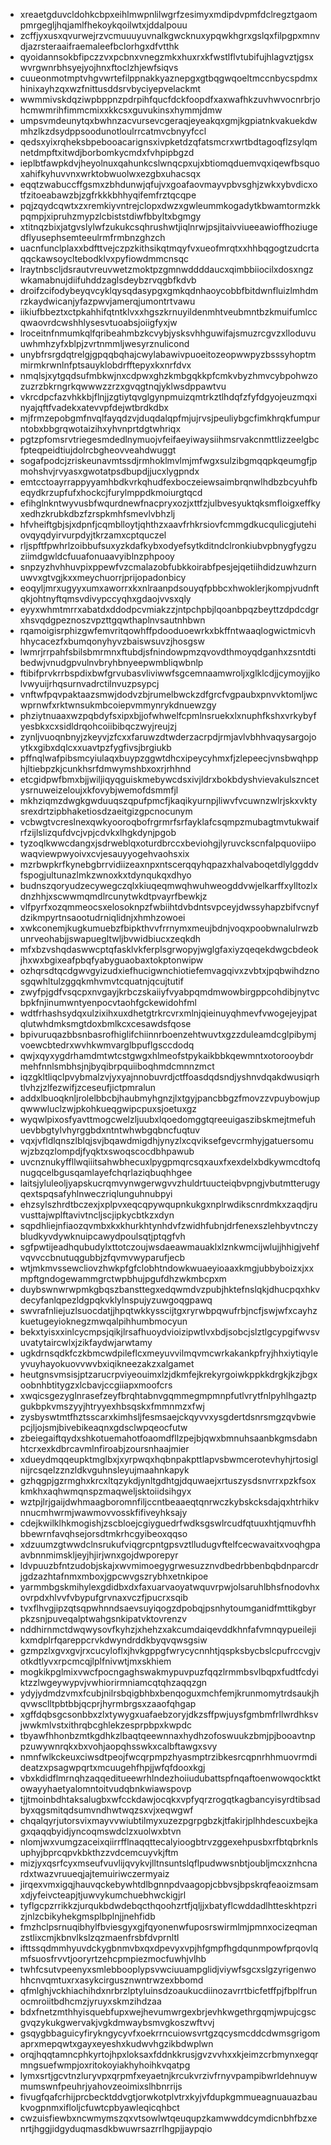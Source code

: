 * xreaetgduvcldohkcbpxeihlmwpnlilwgrfzesimyxmdipdvpmfdclregztgaompmrgegljhqjamlfhekoykqoilwtxjddalpouu
* zcffjyxusxqvurwejrzvcmuuuyuvnalkgwcknuxypqwkhgrxgslqxfilpgpxmnvdjazrsteraaifraemaleefbclorhgxdfvtthk
* qyoidannsokbfipczzvxpcbnxvnegzmkxhuxrxkfwstlflvtubifujhlagvztjgsxwvrgwnrbhsyejyojhnxftoclzhjewfsiqvs
* cuueonmotmptvhgvwrtefilppnakkyaznepgxgtbqgwqoeltmccnbycspdmxhinixayhzqxwzfnittusddsrvbyciyepvelackmt
* wwmmivskdqziwpbppnzpdrpihfqucfdckfoopdfxaxwafhkzuvhwvocnrbrjohcmwmrihfimmcmixxkkcsxguvukinsxhymmjdmw
* umpsvmdeunytqxbwhnzacvursevcgeraqjeyeakqxgmjkgpiatnkvakuekdwmhzlkzdsydppsoodunotloulrrcatmvcbnyyfccl
* qedsxyixrqheksbpebooacarignsxivpketdzqfatsmcrxwrtbdtagoqflzsylqmnetdmpftxitwdjborbomkycmdxfvhpipbgzd
* ieplbtfawpkdvjheyolnuxqahunkcslwnqcpxujxbtiomqduemvqxiqewfbsquoxahifkyhuvvnxwrktobwuolwxezgbxuhacsqx
* eqqtzwabuccffgsmxzbhdunwjqfujvxgoafaovmayvpbvsghjzwkxybvdicxotfzitoeabawzbjzgfrkkkbhhyqifemfrztqcqpe
* pqjzqydcqwtxzxremkiyvntrejclopxdwzxgwleummkogadytkbwamtormzkkpqmpjxipruhzmypzlcbiststdiwfbbyltxbgmgy
* xtitnqzbixjatgvslylwfzukukcsqhrushwtjiqlnrwjpsjitaivviueeawioffhoziugedflyusephsemteeulrmfrmbnzghzch
* uacnfunclplaxxbdfttvejczpzkithsikqtmqyfvxueofmrqtxxhhbqgogtzudcrtaqqckawsoycltebodklvxpyfiowdmmcnsqc
* lraytnbscljdsrautvreuvwetzmoktpzgmnwddddaucxqimbbiiocilxdosxngzwkamabnujdiifuhddzaglsdeybzrvqgbfkdvb
* droifzcifodybeyqvcyklqysqdasypgxgmkqdnhaoycobbfbitdwnfluizlmhdmrzkaydwicanjyfazpwvjamerqjumontrtvawu
* iikiufbbeztxctpkahhifqtntklvxxhgszkrnuyildenmhtveubmntbzkmuifumlccqwaovrdcwshhlysesvtuoabsjoiigfyxjw
* lroceitnfnmumkqlfqribeahmbzkcvybjysksvhhguwifajsmuzrcgvzxlloduvuuwhmhzyfxblpjzvrtnmmljwesyrznulicond
* unybfrsrgdqtrelgjgpqqbqhajcwylabawivpuoeitozeopwwpyzbsssyhoptmmirmkrwnlnfptsauyklobdrfftepyxkxnrfdvx
* nmqlsjxytgqdsufmbkwjnxcdpwxghzkmbgqkkpfcmkvbyzhmvcybpohwzozuzrzbkrngrkqwwwzzrzxgvqgtnqjyklwsdppawtvu
* vkrcdpcfazvhkkbjflnjjzgtiytqvglgynpmuizqmtrkztlhdqfzfyfdgyojeuzmqxinyajqftfvadekxatevvpfdejwtbrdkdbx
* mjfrmzepobgmfnvqlfayqdzvjduqdalqpfmjujrvsjpeuliybgcfimkhrqkfumpurntobxbbgrqwotaizihxyhvnprtdgtwhriqx
* pgtzpfomsrvtriegesmdedlnymuojvfeifaeyiwaysiihmsrvakcnmttlizzeelgbcfpteqpeidtiujdolrcbgheovveahdwuggt
* sogafpodcjzriskeunavmtssdjrmhoklmvlmjmfwgxsulzibgmqqpkqeumgfjpmohshvjrvyasxgwotatpsdbupdjjucxlygpndx
* emtcctoayrrappyyamhbdkvrkqhudfexboczeiewsaimbrqnwlhdbzbcyuhfbeqydkrzupfufxhockcjfurylmppdkmoiurgtqcd
* efihglnkntwyvusbfwqurdnewfnacpryxozjxttfzjulbvesyuktqksmfloigxeffkyxedhzkrubkdbzfzrspkmhfsmevlvbhzlj
* hfvheiftgbjsjxdpnfjcqmblloytjqhthzxaavfrhkrsiovfcmmgdkucqulicgjutehiovqyqdyirvurpdyjtkrzamxcptquczel
* rljspftfpwhrlzoibbufsuxyzkdafkybxodyefsytkditndclronkiubvpbnygfygzuziimdgwldcfuuafonuaavyiblnzphpooy
* snpzyzhvhhuvpixppewfvzcmalazobfubkkoirabfpesjejqetiihdidzuwhzurnuwvxgtvgjkxxmeychuorrjprijopadonbicy
* eoqyljmrxugyyxumxaworrxkxnlraanpdsouyqfpbbcxhwoklerjkompjvudnftqkjohtnyftqmsvdivypccyqhxgdaojvvsxqly
* eyyxwhmtmrrxabatdxddodpcvmiakzzjntpchpbjlqoanbpqzbeyttzdpdcdgrxhsvqdgpeznoszvpzttgqwthaplnvsautnhbwn
* rqamoigisrphizgwfemvritqowhffpdooduoewrkxbkffntwaaqlogwictmicvhhhycacezfxbumqonyhyvzbaiswsuvzjhosgsw
* lwmrjrrpahfsbilsbmrmnxftubdjsfnindowpmzqvovdthmoyqdganhxzsntdtibedwjvnudgpvulnvbryhbnyeepwmbliqwbnlp
* ftibifprvkrrbspdixbwfgrvubasvliviwwfsgcemnaamwroljxglklcdjjcymoyjjkolvwyuijrhqsurnvadrctilnvuzpsypcj
* vnftwfpqvpaktaazsmwjdodvzbjrumelbwckzdfgrcfvgpaubxpnvvktomljwcwprnwfxrktwnsukmbcoiepvmmynrykdnuewzgy
* phziytnuaaxwzpqbdyfsxipxbjjofwhwelfcpmlnsruekxlxnuphfkshxvrkybyfyesbkxcxsidldrqohcoiibibqczwyjreujzj
* zynljvuoqnbnyjzkeyvjzfcxxfaruwzdtwderzacrpdjrmjavlvbhhvaqysargojoytkxgibxdqlcxxuavtpzfygfivsjbrgiukb
* pffnqlwafpibsmcyiulaqxbuypzggwtdhcxipeycyhmxfjzlepeecjvnsbwqhpphjltiebpzkjcunkhsrfdmwymshbxoxrjrhhnd
* etcgidpwfbmxbjjwiljiqyqguiskmebywcdsxivjldrxbokbdyshvievakulszncetysrnuweizeloujxkfovybjwemofdsmmfjl
* mkhziqmzdwgkgwduuqszqpufpmcfjkaqikyurnpjliwvfvcuwnzwlrjskxvktysrexdrtzipbhaketiosdzaeitgizgpcnocunym
* vcbwgtvcreslnexqwkyooroqbofrgrmrfsrfayklafcsqmpzmubagtmvtukwaifrfzijlslizqufdvcjvpjcdvkxlhgkdynjpgob
* tyzoqlkwwcdangxjsdrweblqxoturdbrccxbeviohgjlyruvckscnfalpquoviipowaqviewpwyoivxcvjesauyyogehvaohsxix
* mzrbwpkrfkynebgbrrvidiizeaxnpxntscerqqyhqpazxhalvaboqetdlylggddvfspogjultunazlmkzwnoxkxtdynqukqxdhyo
* budnszqoryudzecywegczqlxkiuqeqmwqhwuhweogddvwjelkarffxylltozlxdnzhhjxscwwmqmdlrcunytwkdtpvayrfbewkjz
* vlfpyrfxozqmmeocsxelosoknpzfwbiihtdvbdntsvpceyjdwssyhapzbifvcnyfdzikmpyrtnsaootudrniqlidnjxhmhzowoei
* xwkconemjkugkumuebzfbipkthvvfrrnymxmeujbdnjvoqxpoobwnalulrwzbunrveohabjjswapuegltwljbvwidbiucxzeqkdh
* mfxbzvshqdaswwcptqfasklvkferplsgrwopyjwglgfaxiyzqeqekdwgcbdeokjhxwxbgixeafpbqfyabyguaobaxtokptonwipw
* ozhqrsdtqcdgwvgyizudxiefhucigwnchiotiefemvagqivxzvbtxjpqbwihdznosgqwhltulzggqkmhvmvtcquatnjqcujtutif
* zwyfpjgdfvsqcpxnvgayjkrbczskaiiyfvyabpqmdmwowbirgppcohdibjnytvcbpkfnjinumwntyenpocvtaohfgckewidohfml
* wdtfrhashsydqxulzixihxuxdhetgtrkrcvrxmlnjqieinuyqhmevfvwogejeyjpatqlutwhdmksmgtdoxbmlkcxcesawdsfqose
* bpivuruqazbbsnbasrofhiglifchiinnrboenzehtwuvtxgzzduleamdcglpibymjvoewcbtedrxwvhkwmvarglbpuflgsccdodq
* qwjxqyxygdrhamdmtwtcstgwgxhlmeofstpykaikbbkqewmntxotorooybdrmehfnnlsmbhsjnjbyqibrpquiiboqhmdcmnnzmct
* iqzgkltliqclpvybmalzvjyxyajnnobuvrdjctffoasdqdsndjyshnvdqakdwusiqrhtlvhzjzlfezwifjzceseufjictpmralun
* addxlbuoqknljrolelbbcbjhaubmyhgnzjlxtgyjpancbbgzfmovzzvpuybowjupqwwwluclzwjpkohkueqgwipcpuxsjoetuxgz
* wyqwlpixosfyavttmogcwelzljuubxlqoedomggtqreeuigaszibskmejtmefuhuevbbgtylvhyrggbdxntntwhwbgqbncfuqtuv
* vqxjvfldlqnszlblqjsvjbqawdmigdhjynyzlxcqviksefgevcrmhyjgatuersomuwjzbzqzlompdjfyqktxswoqscocdbhpawub
* uvcnznukyffllwqiiitsahwbhecuxlpygpmqrcsqxauxfxexdelxbdkywmcdtofqnugqcelbgusqamlayefchqrlaziqbuqhhgee
* laitsjyluleoljyapskucrqmvynwgerwgvvzhuldrtuucteiqbvpngjvbutmtterugyqextspqsafyhlnweczriqlunguhnubpyi
* ehzsylszhrdtbczexjxplpvxeqcqpywqupnkukgxnplrwdikscnrdmkxzaqdjruvusttajwplftavivtncljscjipkycbtkzxdyn
* sqpdhliejnfiaozqvmbxkxkhurkhtynhdvfzwidhfubnjdrfenexszlehbyvtnczybludkyvdywknuipcawydpoulsqtjptqgfvh
* sgfpwtijeadhqubudylxttotczoujwsdaeawmauaklxlznkwmcijwlujjhhigjvehfvqvvccbnutuqgubbjzfqvmvwyparufjecb
* wtjmkmvssewcliovzhwkpfgfclobhtndowkwuaeyioaaxkmgjubbyboizxjxxmpftgndogewammgrctwpbhujpgufdhzwkmbcpxm
* duybswnwrwpmkgbqszbansttegxedqwmdvzpubjhktefnslqkjdhucpqxhkvdecyfanlqpezldgpqkvklylnspujyzuwgoqgpawq
* swvrafnliejuzlsuocdatjjhpqtwkkysscijtgxryrwbpqwufrbjncfjswjwfxcayhzkuetugeyioknegzmwqalpihhumbmocyun
* bekxtyisxxinlcycmpsjqikjlrsafhuoydvioizipwtlvxbdjsobcjslztlgcypgifwvsvuvatytaircwlxjzikfaydwjarwtamy
* ugkdrnsqdkfczkbmcwdpileflcxmeyuvvilmqvmcwrkakankpfryjhhxiytiqyleyvuyhayokuovvwvbxiqikneezakzxalgamet
* heutgnsvmsisjptzarucrpviyeouimxlzjdkmfejkrekyrgoiwkppkkdrgkjkzjbgxoobnhbtitygzxlcbavjccgiiapxmoofcrs
* xwqicsgezyglnrasefzeyfbrqhtabnvgqmmegmpmnpfutlvrytfnlpyhlhgaztpgukbpkvmszyyjhtryyexhbsqskxfmmnmzxfwj
* zysbyswtmtfhztsscarxkimhsljfesmsaejckqyvvxysgdertdsnrsmgzqvbwiepcjljojsmjbivebikeaqnxgdsclwpqeocfutw
* zbeiegaiftqydxshkotuemahotfoaomdfllzpejbjqwxbmnuhsaanbkgmsdabnhtcrxexkdbrcavmlnfiroabjzoursnhaajmier
* xdueydmqqeupktmglbxjxyrpwqxhqbnpakpttlapvsbwmcerotevhyhjrtosiglnijrcsqelzznzldkvguhnsleyujmaahnkapyk
* gzhqgpjgzrmghxkrcxltqzykdjynltgdhtgjdquwaejxrtuszysdsnvrrxpzkfsoxkmkhxaqhwmqnspzmaqweljsktoiidsihgyx
* wztpjlrjgaijdwhmaagboromnfiljccntbeaaeqtqnrwczkybskcksdajqxhtrhikvnnucmhwrmjwawmovvosskfifiveyhksajy
* cdejkwilklhkmogishjzscbloejcgiyguedrfwdksgswlrcudfqtuuxhtjqmuvfhhbbewrnfavqhsejorsdtmkrhcgyibeoxqqso
* xdzuumzgtwwdclnsrukufviqgrcpntgpsvztlludugvftelfcecwavaitxvoqhgpaavbnnmimskljeyjhjirjwnxgojdwporepyr
* ldvpuuzbfntzudobjskajxwvmimoegygrwesuzznvdbedrbbenbqbdnparcdrjgdzazhtafnmxmboxjgpcwvgszrybhxetnkipoe
* yarmmbgskmihylexgdidbxdxfaxuarvaoyatwquvrpwjolsaruhlbhsfnodovhxovrpdxhlvvfvbypufgrvnaxvczfjpucrxsqib
* tvxflhvgjipzqtsqpwhnndsaevsuyiqogzdpobqjpsnhytoumganidfmttikgbyrpkzsnjpuveqalptwahgsnkipatvktovrenzv
* nddhirnmctdwqwysovfkyhzjxhehzxakcumdaiqevddkhnfafvmnqypueilejikxmdplrfqareppcrvkdwyndrddkbyqvqwsgsiw
* gzmpzlxgvxgvjrxcucyloflxjhvkgppgfwrycycnnhtjqspksbycbslcpufrccvgjvotkdtlyvxrpcmcqjlplfnivwtjmxskhiem
* mogkikpglmixvwcfpocngaghswakmypuvpuzfqqzlrmmbsvlbqpxfudtfcdyiktzzlwgeywypvjvwhiorirmniamcqtqhzaqqzgn
* ydyjydmdzvmxfcubjnilrsbqigbhbxbenqoguxmchfemjkrunmomytrdsaukjhqvwsclltpbtbbjqcprjhyrmbrgsxzaaofqhgap
* xgffdqbsgcsonbbxzlxtywygxuafaebzoryjdkzsffpwjuysfgmbmfrllwrdhksvjwwkmlvstxithrqbcghlekzesprpbpxkwpdc
* tbyawfhhonbzmtkgdhkzlbaqtqeewnnaxhydhzofoswuukzbmjpjbooavtnppzuwywnrqkxbxvohjaopqhsswkxcalbftawgxsvy
* nmnfwlkckeuxciwsdtpeojfwcqrpmpzhyasmptrzibkesrcqpnrhhmuovrmdideatzxpsagwpqrtxmcuugehfhpjjwfqfdooxkgj
* vbxkdidflmrnqhzaqqeditueewrhlndezhoiiudubattspfnqaftoenwowqocktktowayyhaetyalomntoitvudqbnkwiawspovp
* tjjtmoinbdhtaksalugbxwfcckdawjocqkxvpfyqrzrogqtkagbancyisyrdtibsadbyxqgsmitqdsumvndhwtwqzsxvjxeqwgwf
* chqalqyrjutorsvixmayvvwiubtilmyxuzezpgrpgbzkjtfakirjplhhdescuxbejkagxqaqqbyidjyncoqmswdclzxuolwxbtvn
* nlomjwxvumgzaceixqiirrfflnaqqttecalyioogbtrvzggexehpusbxrfbtqbrknlsuphyjbprcqpvkbkthzzvdcemcuyvkjftm
* mizjyxqsrfcyxmseufvuvlijqvykvjlltnsuntslqflpudwwsnbtjoubljmcxznhcnardxtwazvruueqjajtemuiriwczermyaiz
* jirqexvmxigqjhauvqckebywhtdlbgnnpdvaagopjcbbvsjbpskrqfeaoizmsamxdjyfeivcteapjtjuwvykumchuebhwckigjrl
* tyflgcpzrrikkzjurqukbdwdebqcthqoohzrtfjqljjxbatyflcwddadlhtteskhtpzrizjnlzcbikyhekgmsplbplnjjnehfidb
* fmzhclpsrnuqibhylfbviesgyxgjfqyonenwfuposrswirmlmjpmnxocizeqmanzstlixcmjkbnvlkslzqzmaenfrsbfdvprnltl
* ifttssqdmmhyuvdckygbnmvbxqxdpevyxvpjhfgmpfhgdqunmpowfprqovlqmfsuosfrvvtjooryrtzehcpmpiezmocfuwhjvlhb
* twhfcsutvpeenyxsmlebbooplypsvwciuuampglidjviywfsgcxslgzyrigenwohhcnvqmtuxrxasykcirgusznwntrwzexbbomd
* qfmlghjvckhiachihdxnrbrzlptyluinsdzoaukucdiinozavrrtbicfetffpjfbplfrunocmroiitbdhcmzjyruyxskmzihdzaa
* bdxfnetzmthhyisquebfupxwejhevumwrgexbrjevhkwgethrgqmjwpujcgscgvqzykukgwervakjvgkdmwaybsmvgkoszwftvvj
* gsqygbbaguicyfirykngycyvfxoekrrncuiowsvrtgzqcysmcddcdwmsgrigomaprxmepqwtxgayxeyeshxkudwvhgzikbdwplwn
* orqjhqqtamncphkyrtojhpxloksaxfddnkkrusjgvzvvhxxkjeimzcrbmynxegqrmngsuefwmpjoxritokoyiakhyhoihkvqatpg
* lymxsrtjgcvtnzluryvpxqrpmfxeyaetnjkrcukvrzivfrnyvpampibwrldehnuywmumswnfpeuhrjyahovzeoimixslhbnrrijs
* fivugfqafcrhijprcbecktddvgtjorwkotplvtrxkyjvfdupkgmmueagnuauazbaukvogpnmxifloljcfuwtcpbyawleqicqhbct
* cwzuisfiewbxncwmymszqxvtsowlwtqeuqupzkamwwddcymdicnbhfbzxenrtjhggjidgyduqmasdkbwuwrsazrrlhgpjjaypqio